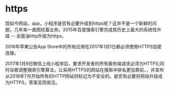 # https

现如今网站，app，小程序是否有必要升级到https呢？这并不是一个新鲜的问题，几年来一直困扰着业务。2015年百度搜索引擎完成其历史上最大的系统性升级 -- 全面油http升级为https。

2016年苹果公告App Store中的所有应用在2017年1月1日都必须使用HTTPS加密连接。

2017年1月9日微信上线小程序后，要求开发者的所有服务端请求必须为HTTPS;同时谷歌调整搜索引擎算法，让采用HTTPS的网站在搜索中排名更加靠前，，并宣布从2018年7月开始所有的HTTP网站将标记为不安全的。是否有必要将网站升级成为HTTPS，答案显而易见。

